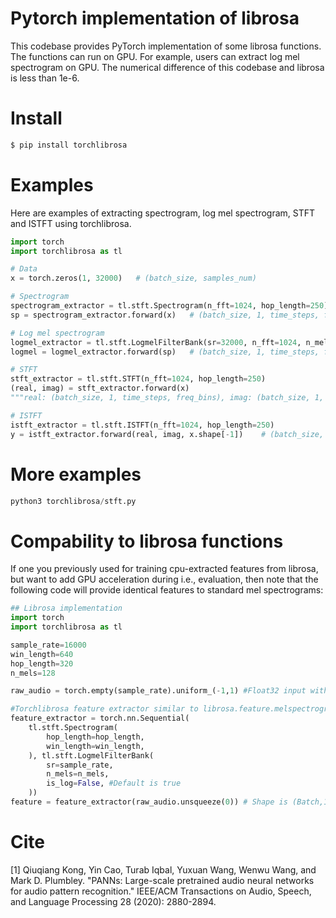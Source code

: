 # Pytorch implementation of librosa

This codebase provides PyTorch implementation of some librosa functions. The functions can run on GPU. For example, users can extract log mel spectrogram on GPU. The numerical difference of this codebase and librosa is less than 1e-6.

# Install
```bash
$ pip install torchlibrosa
```

# Examples

Here are examples of extracting spectrogram, log mel spectrogram, STFT and ISTFT using torchlibrosa.

```python
import torch
import torchlibrosa as tl

# Data
x = torch.zeros(1, 32000)	# (batch_size, samples_num)

# Spectrogram
spectrogram_extractor = tl.stft.Spectrogram(n_fft=1024, hop_length=250)
sp = spectrogram_extractor.forward(x)	# (batch_size, 1, time_steps, freq_bins)

# Log mel spectrogram
logmel_extractor = tl.stft.LogmelFilterBank(sr=32000, n_fft=1024, n_mels=64)
logmel = logmel_extractor.forward(sp)	# (batch_size, 1, time_steps, freq_bins)

# STFT
stft_extractor = tl.stft.STFT(n_fft=1024, hop_length=250)
(real, imag) = stft_extractor.forward(x)
"""real: (batch_size, 1, time_steps, freq_bins), imag: (batch_size, 1, time_steps, freq_bins)"""

# ISTFT
istft_extractor = tl.stft.ISTFT(n_fft=1024, hop_length=250)
y = istft_extractor.forward(real, imag, x.shape[-1])	# (batch_size, samples_num)
```

# More examples

```python
python3 torchlibrosa/stft.py
```

# Compability to librosa functions

If one you previously used for training cpu-extracted features from librosa, but want to add GPU acceleration during i.e., evaluation, then note that the following code will provide identical features to standard mel spectrograms:

```python
## Librosa implementation
import torch
import torchlibrosa as tl

sample_rate=16000
win_length=640
hop_length=320
n_mels=128

raw_audio = torch.empty(sample_rate).uniform_(-1,1) #Float32 input with normalized scale (-1,1)

#Torchlibrosa feature extractor similar to librosa.feature.melspectrogram()
feature_extractor = torch.nn.Sequential(
    tl.stft.Spectrogram(
        hop_length=hop_length,
        win_length=win_length,
    ), tl.stft.LogmelFilterBank(
        sr=sample_rate,
        n_mels=n_mels,
        is_log=False, #Default is true
    ))
feature = feature_extractor(raw_audio.unsqueeze(0)) # Shape is (Batch,1,T,N_Mels)
```

# Cite
[1] Qiuqiang Kong, Yin Cao, Turab Iqbal, Yuxuan Wang, Wenwu Wang, and Mark D. Plumbley. "PANNs: Large-scale pretrained audio neural networks for audio pattern recognition." IEEE/ACM Transactions on Audio, Speech, and Language Processing 28 (2020): 2880-2894.
